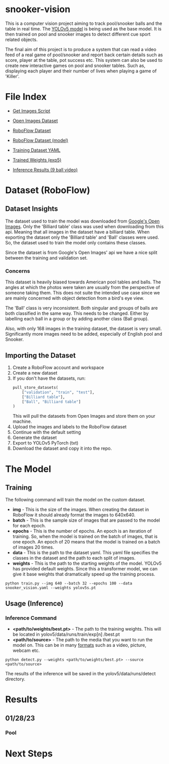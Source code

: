 # snooker-vision

This is a computer vision project aiming to track pool/snooker balls and the table in real time.
The [YOLOv5 model](https://ultralytics.github.io) is being used as the base model. It is then trained on pool and
snooker images to detect different cue sport related objects.

The final aim of this project is to produce a system that can read a video feed of a real game of pool/snooker and
report back certain details such as score, player at the table, pot success etc. This system can also be used to create
new interactive games on pool and snooker tables. Such as, displaying each player and their number of lives when playing
a game of 'Killer'.

# File Index

- [Get Images Script](file://snooker-vision/object_detection_model/images/get_images.py)
- [Open Images Dataset](datasets/snooker_vision)
- [RoboFlow Dataset](snooker-vision/datasets/robflow_dataset)
- [RoboFlow Dataset (model)](file://object_detection_model/YOLOv5/yolov5/data/snooker_vision_dataset)


- [Training Dataset YAML](file://object_detection_model/YOLOv5/yolov5/data/snooker_vision.yaml)
- [Trained Weights (exp5)](file://object_detection_model/YOLOv5/yolov5/runs/train/exp5/weights/best.pt) 
- [Inference Results (9 ball video)](file://object_detection_model/YOLOv5/yolov5/runs/detect/exp8/9_ball_video.mp4)

# Dataset (RoboFlow)
## Dataset Insights

The dataset used to train the model was downloaded
from [Google's Open Images](https://storage.googleapis.com/openimages/web/download.html). Only the 'Billiard table'
class was used when downloading from this api. Meaning that all images in the dataset have a billiard table. When
exporting the dataset only the 'Billiard table' and 'Ball' classes were used. So, the dataset used to train the model
only contains these classes.

Since the dataset is from Google's Open Images' api we have a nice split between the training and validation set.

### Concerns

This dataset is heavily biased towards American pool tables and balls. The angles at which the photos were taken are
usually from the perspective of someone taking them. This does not suite the intended use case since we are mainly
concerned with object detection from a bird's eye view.

The 'Ball' class is very inconsistent. Both singular and groups of balls are both classified in the
same way. This needs to be changed. Either by labelling each ball in a group or by adding another class (Ball group).

Also, with only 168 images in the training dataset, the dataset is very small. Significantly more images need to be
added, especially of English pool and Snooker.

## Importing the Dataset

1. Create a RoboFlow account and workspace
2. Create a new dataset
3. If you don't have the datasets, run:
    ```python
    pull_store_datasets(
        ["validation", "train", "test"],
        ["Billiard table"],
        ["Ball", "Billiard table"]
    )
    ```
   This will pull the datasets from Open Images and store them on your machine.
4. Upload the images and labels to the RoboFlow dataset
5. Continue with the default setting
6. Generate the dataset
7. Export to YOLOv5 PyTorch (txt)
8. Download the dataset and copy it into the repo.

# The Model
## Training
The following command will train the model on the custom dataset.

- **img** - This is the size of the images. When creating the dataset in RoboFlow it should already format the images to
  640x640.
- **batch** - This is the sample size of images that are passed to the model for each epoch.
- **epochs** - This is the number of epochs. An epoch is an iteration of training. So, when the model is trained on the
  batch of images, that is one epoch. An epoch of 20 means that the model is trained on a batch of images 20 times.
- **data** - This is the path to the dataset yaml. This yaml file specifies the classes in the dataset and the path to
  each split of images.
- **weights** - This is the path to the starting weights of the model. YOLOv5 has provided default weights. Since this a
  transformer model, we can give it base weights that dramatically speed up the training process.

```shell
python train.py --img 640 --batch 32 --epochs 100 --data snooker_vision.yaml --weights yolov5s.pt
```

## Usage (Inference)

### Inference Command

- **<path/to/weights/best.pt>** - The path to the training weights. This will be located in
  yolov5/data/runs/train/exp[n]
  /best.pt
- **<path/to/source>** - The path to the media that you want to run the model on. This can be in
  many [formats](https://ultralytics.github.io/quick-start/#from-your-cloned-repository) such as a video, picture,
  webcam etc.

```shell
python detect.py --weights <path/to/weights/best.pt> --source <path/to/source>
```

The results of the inference will be saved in the yolov5/data/runs/detect directory.

# Results

## 01/28/23

### Pool

[](object_detection_model/YOLOv5/yolov5/runs/detect/exp8/9_ball_video.mp4)

# Next Steps
